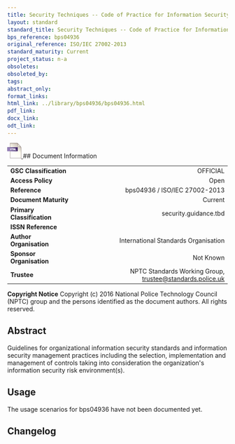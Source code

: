 ```yaml
---
title: Security Techniques -- Code of Practice for Information Security Controls
layout: standard
standard_title: Security Techniques -- Code of Practice for Information Security Controls
bps_reference: bps04936
original_reference: ISO/IEC 27002-2013
standard_maturity: Current
project_status: n-a
obsoletes: 
obsoleted_by: 
tags: 
abstract_only:
format_links:
html_link: ../library/bps04936/bps04936.html
pdf_link: 
docx_link: 
odt_link: 
---
```


<a target="_blank" href="../library/bps04936/bps04936.html">
    <img src="../images/html@0.5x.png" alt="html link" title="html link" style="max-height:35px;">
</a>
## Document Information

|||
| :------- | ------: |
| **GSC Classification**     | OFFICIAL |
| **Access Policy**          | Open |
| **Reference**              | bps04936  / ISO/IEC 27002-2013  |
| **Document Maturity**      | Current |
| **Primary Classification** | security.guidance.tbd |
| **ISSN Reference**         |  |
| **Author Organisation**    |International Standards Organisation|
| **Sponsor Organisation**   |Not Known|
| **Trustee**                | NPTC Standards Working Group, <a href="mailto:trustee@standards.police.uk?subject=bps04936 Security Techniques -- Code of Practice for Information Security Controls">trustee@standards.police.uk |

**Copyright Notice**
Copyright (c) 2016 National Police Technology Council (NPTC) group and the persons identified as the document authors. All rights reserved.

## Abstract
Guidelines for organizational information security standards and information security management practices including the selection, implementation and management of controls taking into consideration the organization's information security risk environment(s).
        
## Usage
The usage scenarios for bps04936 have not been documented yet.

## Changelog

